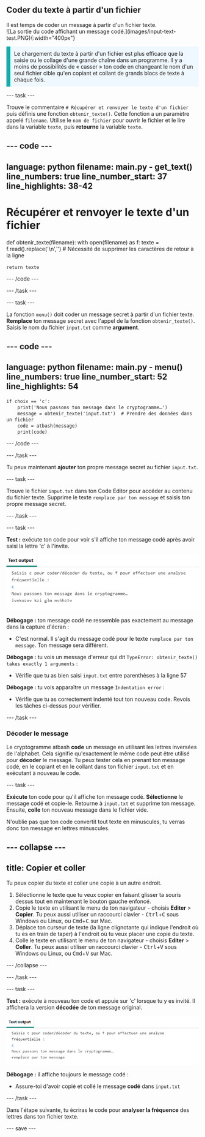 ## Coder du texte à partir d'un fichier

<div style="display: flex; flex-wrap: wrap">
<div style="flex-basis: 200px; flex-grow: 1; margin-right: 15px;">
Il est temps de coder un message à partir d'un fichier texte.
</div>
<div>
![La sortie du code affichant un message codé.](images/input-text-test.PNG){:width="400px"}
</div>
</div>

<p style='border-left: solid; border-width:10px; border-color: #0faeb0; background-color: aliceblue; padding: 10px;'>
Le chargement du texte à partir d'un fichier est plus efficace que la saisie ou le collage d'une grande chaîne dans un programme. Il y a moins de possibilités de « casser » ton code en changeant le nom d'un seul fichier cible qu'en copiant et collant de grands blocs de texte à chaque fois.
</p>

--- task ---

Trouve le commentaire `# Récupérer et renvoyer le texte d'un fichier` puis définis une fonction `obtenir_texte()`. Cette fonction a un paramètre appelé `filename`. Utilise le `nom de fichier` pour ouvrir le fichier et le lire dans la variable `texte`, puis **retourne** la variable `texte`.

--- code ---
---
language: python
filename: main.py - get_text()
line_numbers: true
line_number_start: 37
line_highlights: 38-42
---
# Récupérer et renvoyer le texte d'un fichier
def obtenir_texte(filename):
    with open(filename) as f:
        texte = f.read().replace('\n','')  # Nécessité de supprimer les caractères de retour à la ligne

    return texte
--- /code ---

--- /task ---

--- task ---

La fonction `menu()` doit coder un message secret à partir d'un fichier texte. **Remplace** ton message secret avec l'appel de la fonction `obtenir_texte()`. Saisis le nom du fichier `input.txt` comme **argument**.

--- code ---
---
language: python
filename: main.py - menu()
line_numbers: true
line_number_start: 52
line_highlights: 54
---
    if choix == 'c':
        print('Nous passons ton message dans le cryptogramme…')
        message = obtenir_texte('input.txt')  # Prendre des données dans un fichier
        code = atbash(message)
        print(code)
--- /code ---

--- /task ---

Tu peux maintenant **ajouter** ton propre message secret au fichier `input.txt`.

--- task ---

Trouve le fichier `input.txt` dans ton Code Editor pour accéder au contenu du fichier texte. Supprime le texte `remplace par ton message` et saisis ton propre message secret.

--- /task ---

--- task ---

**Test :** exécute ton code pour voir s'il affiche ton message codé après avoir saisi la lettre 'c' à l'invite.

![Une capture d'écran montrant le message secret codé.](images/input-text-test.PNG)

**Débogage :** ton message codé ne ressemble pas exactement au message dans la capture d'écran :
- C'est normal. Il s'agit du message codé pour le texte `remplace par ton message`. Ton message sera différent.

**Débogage :** tu vois un message d'erreur qui dit `TypeError: obtenir_texte() takes exactly 1 arguments` :
- Vérifie que tu as bien saisi `input.txt` entre parenthèses à la ligne 57

**Débogage :** tu vois apparaître un message `Indentation error` :
- Vérifie que tu as correctement indenté tout ton nouveau code. Revois les tâches ci-dessus pour vérifier.

--- /task ---

### Décoder le message

Le cryptogramme atbash **code** un message en utilisant les lettres inversées de l'alphabet. Cela signifie qu'exactement le même code peut être utilisé pour **décoder** le message. Tu peux tester cela en prenant ton message codé, en le copiant et en le collant dans ton fichier `input.txt` et en exécutant à nouveau le code.

--- task ---

**Exécute** ton code pour qu'il affiche ton message codé. **Sélectionne** le message codé et copie-le. Retourne à `input.txt` et supprime ton message. Ensuite, **colle** ton nouveau message dans le fichier vide.

N'oublie pas que ton code convertit tout texte en minuscules, tu verras donc ton message en lettres minuscules.

--- collapse ---
---
title: Copier et coller
---

Tu peux copier du texte et coller une copie à un autre endroit.

 1. Sélectionne le texte que tu veux copier en faisant glisser ta souris dessus tout en maintenant le bouton gauche enfoncé.
 2. Copie le texte en utilisant le menu de ton navigateur - choisis **Editer** > **Copier**. Tu peux aussi utiliser un raccourci clavier - <kbd>Ctrl</kbd>+<kbd>C</kbd> sous Windows ou Linux, ou <kbd>Cmd</kbd>+<kbd>C</kbd> sur Mac.
 3. Déplace ton curseur de texte (la ligne clignotante qui indique l'endroit où tu es en train de taper) à l'endroit où tu veux placer une copie du texte.
 4. Colle le texte en utilisant le menu de ton navigateur - choisis **Editer** > **Coller**. Tu peux aussi utiliser un raccourci clavier - <kbd>Ctrl</kbd>+<kbd>V</kbd> sous Windows ou Linux, ou <kbd>Cmd</kbd>+<kbd>V</kbd> sur Mac.

--- /collapse ---

--- /task ---

--- task ---

**Test :** exécute à nouveau ton code et appuie sur 'c' lorsque tu y es invité. Il affichera la version **décodée** de ton message original.

![Une capture d'écran du message décodé affiché en sortie.](images/decoded.PNG)

**Débogage :** il affiche toujours le message codé :
- Assure-toi d'avoir copié et collé le message **codé** dans `input.txt`

--- /task ---

Dans l'étape suivante, tu écriras le code pour **analyser la fréquence** des lettres dans ton fichier texte.

--- save ---
